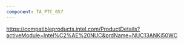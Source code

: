 ```yaml
---
component: TA_PTC_057
---
```


https://compatibleproducts.intel.com/ProductDetails?activeModule=Intel%C2%AE%20NUC&prdName=NUC13ANKi50WC
